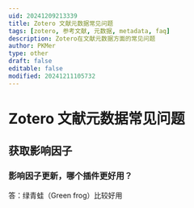 ```yaml
---
uid: 20241209213339
title: Zotero 文献元数据常见问题
tags: [zotero, 参考文献, 元数据, metadata, faq]
description: Zotero在文献元数据方面的常见问题
author: PKMer
type: other
draft: false
editable: false
modified: 20241211105732
---
```


# Zotero 文献元数据常见问题

## 获取影响因子

### 影响因子更新，哪个插件更好用？

答：绿青蛙（Green frog）比较好用
